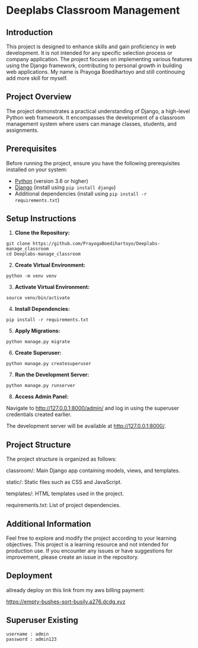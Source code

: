 # Deeplabs Classroom Management

## Introduction

This project is designed to enhance skills and gain proficiency in web development. It is not intended for any specific selection process or company application. The project focuses on implementing various features using the Django framework, contributing to personal growth in building web applications. My name is Prayoga Boedihartoyo and still continouing add more skill for myself.

## Project Overview

The project demonstrates a practical understanding of Django, a high-level Python web framework. It encompasses the development of a classroom management system where users can manage classes, students, and assignments.

## Prerequisites

Before running the project, ensure you have the following prerequisites installed on your system:

- [Python](https://www.python.org/) (version 3.6 or higher)
- [Django](https://www.djangoproject.com/) (install using `pip install django`)
- Additional dependencies (install using `pip install -r requirements.txt`)

## Setup Instructions

1. **Clone the Repository:**
  ```
  git clone https://github.com/PrayogaBoedihartoyo/Deeplabs-manage_classroom
  cd Deeplabs-manage_classroom
  ```
2. **Create Virtual Environment:**
  ```
  python -m venv venv
  ```
3. **Activate Virtual Environment:**
  ```
  source venv/bin/activate
  ```
4. **Install Dependencies:**
  ```
  pip install -r requirements.txt
  ```
5. **Apply Migrations:**
  ```
  python manage.py migrate
  ```
6. **Create Superuser:**
  ```
  python manage.py createsuperuser
  ```
7. **Run the Development Server:**
  ```
  python manage.py runserver
  ```
8. **Access Admin Panel:**

Navigate to http://127.0.0.1:8000/admin/ and log in using the superuser credentials created earlier.

The development server will be available at http://127.0.0.1:8000/.

## Project Structure
The project structure is organized as follows:

 classroom/: Main Django app containing models, views, and templates.
 
 static/: Static files such as CSS and JavaScript.
 
 templates/: HTML templates used in the project.
 
 requirements.txt: List of project dependencies.

## Additional Information 
Feel free to explore and modify the project according to your learning objectives. This project is a learning resource and not intended for production use. If you encounter any issues or have suggestions for improvement, please create an issue in the repository.

## Deployment
allready deploy on this link from my aws billing payment:

https://empty-bushes-sort-busily.a276.dcdg.xyz
   
## Superuser Existing
```
username : admin
password : admin123
```
